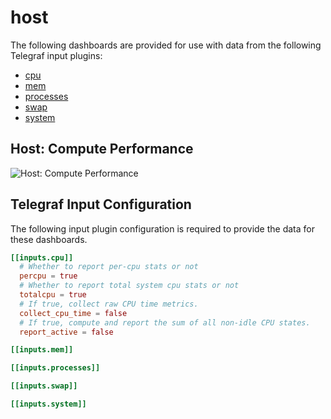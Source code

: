 # host

The following dashboards are provided for use with data from the following Telegraf input plugins:

* [cpu](https://docs.influxdata.com/telegraf/latest/plugins/inputs/#cpu)
* [mem](https://docs.influxdata.com/telegraf/latest/plugins/inputs/#mem)
* [processes](https://docs.influxdata.com/telegraf/latest/plugins/inputs/#processes)
* [swap](https://docs.influxdata.com/telegraf/latest/plugins/inputs/#swap)
* [system](https://docs.influxdata.com/telegraf/latest/plugins/inputs/#system)

## Host: Compute Performance

![Host: Compute Performance](https://user-images.githubusercontent.com/10326954/50965684-f9507c80-14d2-11e9-983c-2e7cc920a584.png)

## Telegraf Input Configuration

The following input plugin configuration is required to provide the data for these dashboards.

```toml
[[inputs.cpu]]
  # Whether to report per-cpu stats or not
  percpu = true
  # Whether to report total system cpu stats or not
  totalcpu = true
  # If true, collect raw CPU time metrics.
  collect_cpu_time = false
  # If true, compute and report the sum of all non-idle CPU states.
  report_active = false

[[inputs.mem]]

[[inputs.processes]]

[[inputs.swap]]

[[inputs.system]]
```
